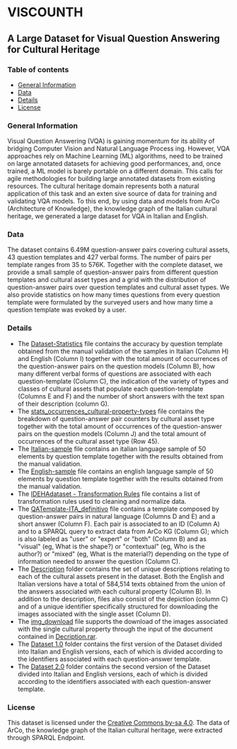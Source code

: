 # VISCOUNTH
## A Large Dataset for Visual Question Answering for Cultural Heritage

### Table of contents
* [General Information](#general-information)
* [Data](#data)
* [Details](#details)
* [License](#license)

### General Information
Visual Question Answering (VQA) is gaining momentum for its ability of bridging Computer Vision and Natural Language Process ing. However, VQA approaches rely on Machine Learning (ML) algorithms, need to be trained on large annotated datasets for achieving good performances, and, once trained, a ML model is barely portable on a different domain. This calls for agile methodologies for building large annotated datasets from existing resources. The cultural heritage domain represents both a natural application of this task and an exten sive source of data for training and validating VQA models. To this end, by using data and models from ArCo (Architecture of Knowledge), the knowledge graph of the Italian cultural heritage, we generated a large dataset for VQA in Italian and English. 

### Data
The dataset contains 6.49M question-answer pairs covering cultural assets, 43 question templates and 427 verbal forms. The number of pairs per template ranges from 35 to 576K.
Together with the complete dataset, we provide a small sample of question-answer pairs from different question templates and cultural asset types and a grid with the distribution of question-answer pairs over question templates and cultural asset types. 
We also provide statistics on how many times questions from every question template were formulated by the surveyed users and how many time a question template was evoked by a user.

### Details
- The [Dataset-Statistics](https://github.com/misael77/IDEHAdataset/blob/master/Dataset-statistics.xlsx) file contains the accuracy by question template obtained from the manual validation of the samples in Italian (Column H) and English (Column I) together with the total amount of occurrences of the question-answer pairs on the question models (Column B), how many different verbal forms of questions are associated with each question-template (Column C), the indication of the variety of types and classes of cultural assets that populate each question-template (Columns E and F) and the number of short answers with the text span of their description (column G).
- The [stats_occurrences_cultural-property-types](https://github.com/misael77/IDEHAdataset/blob/master/stats_occurrences_cultural-property-types.xlsx) file contains the breakdown of question-answer pair counters by cultural asset type together with the total amount of occurrences of the question-answer pairs on the question models (Column J) and the total amount of occurrences of the cultural asset type (Row 45).
- The [Italian-sample](https://github.com/misael77/IDEHAdataset/blob/master/Italian-sample.xlsx) file contains an italian language sample of 50 elements by question template together with the results obtained from the manual validation.
- The [English-sample](https://github.com/misael77/IDEHAdataset/blob/master/English-sample.xlsx) file contains an english language sample of 50 elements by question template together with the results obtained from the manual validation.
- The [IDEHAdataset - Transformation Rules](https://github.com/misael77/IDEHAdataset/blob/master/IDEHAdataset%20-%20Transformation%20Rules.xlsx) file contains a list of transformation rules used to cleaning and normalize data.
- The [QATemplate-ITA_definitivo](https://github.com/misael77/IDEHAdataset/blob/master/QATemplate-ITA_definitivo%20.xlsx) file contains a template composed by question-answer pairs in natural language (Columns D and E) and a short answer (Column F). Each pair is associated to an ID (Column A) and to a SPARQL query to extract data from ArCo KG (Column G); which is also labeled as "user" or "expert" or "both" (Column B) and as "visual" (eg, What is the shape?) or "contextual" (eg, Who is the author?) or "mixed" (eg, What is the material?) depending on the type of information needed to answer the question (Column C).
- The [Description](https://github.com/misael77/IDEHAdataset/blob/master/Description) folder contains the set of unique descriptions relating to each of the cultural assets present in the dataset. Both the English and Italian versions have a total of 584,514 texts obtained from the union of the answers associated with each cultural property (Column B). In addition to the description, files also consist of the depiction (column C) and of a unique identifier specifically structured for downloading the images associated with the single asset (Column D).
- The [img_download](https://github.com/misael77/IDEHAdataset/blob/master/img_download.py) file supports the download of the images associated with the single cultural property through the input of the document contained in [Decription.rar](https://github.com/misael77/IDEHAdataset/blob/master/Description).
- The [Dataset 1.0](https://github.com/misael77/IDEHAdataset/tree/master/Dataset1.0) folder contains the first version of the Dataset divided into Italian and English versions, each of which is divided according to the identifiers associated with each question-answer template.
- The [Dataset 2.0](https://github.com/misael77/IDEHAdataset/tree/master/Dataset2.0) folder contains the second version of the Dataset divided into Italian and English versions, each of which is divided according to the identifiers associated with each question-answer template.

### License
This dataset is licensed under the [Creative Commons by-sa 4.0](https://creativecommons.org/licenses/by-sa/4.0/). The data of ArCo, the knowledge graph of the Italian cultural heritage, were extracted through SPARQL Endpoint. 

